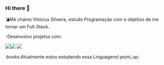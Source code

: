 ### Hi there 👋

<h>:bomb:Me chamo Vinícius Silveira, estudo Programação com o objetivo de me tornar um Full-Stack..</h>
<br>
<p> -Desenvolvo projetos com:</p>
<img src="https://img.shields.io/badge/HTML5-E34F26?style=for-the-badge&logo=html5&logoColor=white"><img src="https://img.shields.io/badge/CSS3-1572B6?style=for-the-badge&logo=css3&logoColor=white">
<img src="https://img.shields.io/badge/JavaScript-F7DF1E?style=for-the-badge&logo=javascript&logoColor=black">
<p>:books:Atualmente estou estudando essa Linguagens!:point_up:</p>
